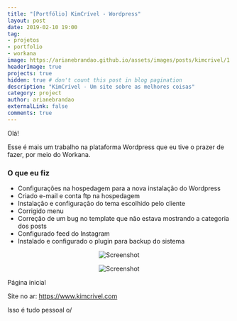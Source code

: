 ```yaml
---
title: "[Portfólio] KimCrível - Wordpress"
layout: post
date: 2019-02-10 19:00
tag:
- projetos
- portfolio
- workana
image: https://arianebrandao.github.io/assets/images/posts/kimcrivel/1.png
headerImage: true
projects: true
hidden: true # don't count this post in blog pagination
description: "KimCrível - Um site sobre as melhores coisas"
category: project
author: arianebrandao
externalLink: false
comments: true
---
```


Olá!

Esse é mais um trabalho na plataforma Wordpress que eu tive o prazer de fazer, por meio do Workana.


### O que eu fiz

* Configurações na hospedagem para a nova instalação do Wordpress
* Criado e-mail e conta ftp na hospedagem
* Instalação e configuração do tema escolhido pelo cliente
* Corrigido menu
* Correção de um bug no template que não estava mostrando a categoria dos posts
* Configurado feed do Instagram
* Instalado e configurado o plugin para backup do sistema


<div class="breaker"></div>

<p align="center"><img data-src="{{ site.url }}/assets/images/posts/kimcrivel/2.jpg" class="lazyload" alt="Screenshot" /></p>
<noscript>
	<p align="center"><img src="{{ site.url }}/assets/images/posts/kimcrivel/2.jpg" alt="Screenshot" /></p>
</noscript>
<figcaption class="caption">Página inicial</figcaption>
<div class="breaker"></div>

Site no ar: <https://www.kimcrivel.com>

Isso é tudo pessoal o/